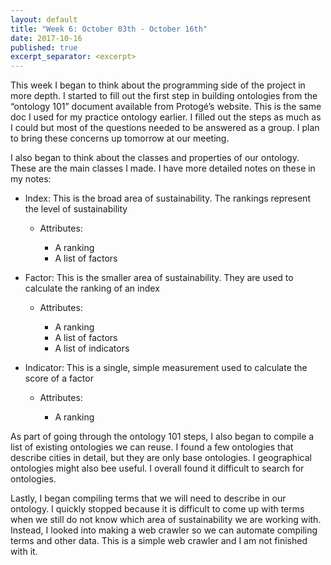 ```yaml
---
layout: default
title: "Week 6: October 03th - October 16th"
date: 2017-10-16
published: true
excerpt_separator: <excerpt>
---
```



This week I began to think about the programming side of the project in more depth. I started to fill out the first step in building ontologies from the “ontology 101” document available from Protogé’s website. This is the same doc I used for my practice ontology earlier. <excerpt>I filled out the steps as much as I could but most of the questions needed to be answered as a group. I plan to bring these concerns up tomorrow at our meeting. 

I also began to think about the classes and properties of our ontology. These are the main classes I made. I have more detailed notes on these in my notes: 

* Index: This is the broad area of sustainability. The rankings represent the level of sustainability
    * Attributes:
    
        * A ranking
        * A list of factors
    
*	Factor: This is the smaller area of sustainability. They are used to calculate the ranking of an index
    *	Attributes:
    
        * A ranking
        * A list of factors
        * A list of indicators
    
*	Indicator: This is a single, simple measurement used to calculate the score of a factor
    *	Attributes:
    
        * A ranking

As part of going through the ontology 101 steps, I also began to compile a list of existing ontologies we can reuse. I found a few ontologies that describe cities in detail, but they are only base ontologies. I geographical ontologies might also bee useful. I overall found it difficult to search for ontologies.

Lastly, I began compiling terms that we will need to describe in our ontology. I quickly stopped because it is difficult to come up with terms when we still do not know which area of sustainability we are working with. Instead, I looked into making a web crawler so we can automate compiling terms and other data. This is a simple web crawler and I am not finished with it.
